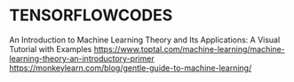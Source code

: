 # TENSORFLOWCODES
An Introduction to Machine Learning Theory and Its Applications: A Visual Tutorial with Examples
https://www.toptal.com/machine-learning/machine-learning-theory-an-introductory-primer
https://monkeylearn.com/blog/gentle-guide-to-machine-learning/
